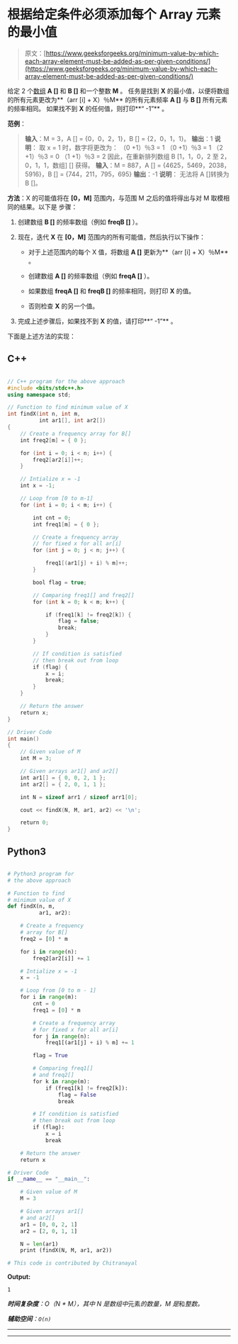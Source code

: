 # 根据给定条件必须添加每个 Array 元素的最小值

> 原文：[https://www.geeksforgeeks.org/minimum-value-by-which-each-array-element-must-be-added-as-per-given-conditions/](https://www.geeksforgeeks.org/minimum-value-by-which-each-array-element-must-be-added-as-per-given-conditions/)

给定 2 个[数组](https://www.geeksforgeeks.org/introduction-to-arrays/) **A []** 和 **B []** 和一个整数 **M** 。 任务是找到 **X** 的最小值，以便将数组的所有元素更改为**（arr [i] + X）％M** 的所有元素频率 **A []** 与 **B []** 所有元素的频率相同。 如果找不到 **X** 的任何值，则打印**“ -1”** 。

**范例**：

> **输入**：M = 3，A [] = {0，0，2，1}，B [] = {2，0，1，1}。
> **输出**：1
> **说明**：
> 取 x = 1 时，数字将更改为：
> （0 +1）％3 = 1
> （0 +1）％3 = 1
> （2 +1）％3 = 0
> （1 +1）％3 = 2
> 因此，在重新排列数组 B [1，1，0，2 至 2，0，1，1，数组] [] 获得。
> **输入**：M = 887，A [] = {4625，5469，2038，5916}，B [] = {744，211，795，695}
> **输出**：-1
> **说明**：
> 无法将 A []转换为 B []。

**方法**：X 的可能值将在 **[0，M]** 范围内，与范围 M 之后的值将得出与对 M 取模相同的结果。以下是 步骤：

1.  创建数组 **B []** 的频率数组（例如 **freqB []** ）。

2.  现在，迭代 **X** 在 **[0，M]** 范围内的所有可能值，然后执行以下操作：

    *   对于上述范围内的每个 X 值，将数组 **A []** 更新为**（arr [i] + X）％M** 。

    *   创建数组 **A []** 的频率数组（例如 **freqA []** ）。

    *   如果数组 **freqA []** 和 **freqB []** 的频率相同，则打印 **X** 的值。

    *   否则检查 **X** 的另一个值。

3.  完成上述步骤后，如果找不到 **X** 的值，请打印**“ -1”** 。

下面是上述方法的实现：

## C++

```cpp

// C++ program for the above approach 
#include <bits/stdc++.h> 
using namespace std; 

// Function to find minimum value of X 
int findX(int n, int m, 
          int ar1[], int ar2[]) 
{ 
    // Create a frequency array for B[] 
    int freq2[m] = { 0 }; 

    for (int i = 0; i < n; i++) { 
        freq2[ar2[i]]++; 
    } 

    // Intialize x = -1 
    int x = -1; 

    // Loop from [0 to m-1] 
    for (int i = 0; i < m; i++) { 

        int cnt = 0; 
        int freq1[m] = { 0 }; 

        // Create a frequency array 
        // for fixed x for all ar[i] 
        for (int j = 0; j < n; j++) { 

            freq1[(ar1[j] + i) % m]++; 
        } 

        bool flag = true; 

        // Comparing freq1[] and freq2[] 
        for (int k = 0; k < m; k++) { 

            if (freq1[k] != freq2[k]) { 
                flag = false; 
                break; 
            } 
        } 

        // If condition is satisfied 
        // then break out from loop 
        if (flag) { 
            x = i; 
            break; 
        } 
    } 

    // Return the answer 
    return x; 
} 

// Driver Code 
int main() 
{ 
    // Given value of M 
    int M = 3; 

    // Given arrays ar1[] and ar2[] 
    int ar1[] = { 0, 0, 2, 1 }; 
    int ar2[] = { 2, 0, 1, 1 }; 

    int N = sizeof arr1 / sizeof arr1[0]; 

    cout << findX(N, M, ar1, ar2) << '\n'; 

    return 0; 
} 

```

## Python3

```py

# Python3 program for  
# the above approach 

# Function to find  
# minimum value of X 
def findX(n, m,  
          ar1, ar2): 

    # Create a frequency  
    # array for B[] 
    freq2 = [0] * m 

    for i in range(n): 
        freq2[ar2[i]] += 1

    # Intialize x = -1 
    x = -1

    # Loop from [0 to m - 1] 
    for i in range(m): 
        cnt = 0
        freq1 = [0] * m 

        # Create a frequency array 
        # for fixed x for all ar[i] 
        for j in range(n): 
            freq1[(ar1[j] + i) % m] += 1

        flag = True

        # Comparing freq1[]  
        # and freq2[] 
        for k in range(m): 
            if (freq1[k] != freq2[k]): 
                flag = False
                break

        # If condition is satisfied 
        # then break out from loop 
        if (flag): 
            x = i 
            break

    # Return the answer 
    return x 

# Driver Code 
if __name__ == "__main__": 

    # Given value of M 
    M = 3

    # Given arrays ar1[]  
    # and ar2[] 
    ar1 = [0, 0, 2, 1] 
    ar2 = [2, 0, 1, 1] 

    N = len(ar1) 
    print (findX(N, M, ar1, ar2)) 

# This code is contributed by Chitranayal

```

**Output:** 

```
1

```

***时间复杂度**：O（N * M），其中 N 是数组中*元素*的数量，M 是*和*整数。*

***辅助空间**：`O(n)`*



* * *

* * *



